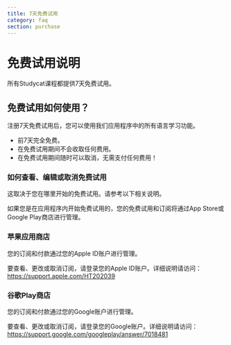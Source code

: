 ```yaml
---
title: 7天免费试用
category: faq
section: purchase
---
```

# 免费试用说明

所有Studycat课程都提供7天免费试用。

## 免费试用如何使用？

注册7天免费试用后，您可以使用我们应用程序中的所有语言学习功能。

* 前7天完全免费。
* 在免费试用期间不会收取任何费用。
* 在免费试用期间随时可以取消，无需支付任何费用！

### 如何查看、编辑或取消免费试用

这取决于您在哪里开始的免费试用。请参考以下相关说明。

如果您是在应用程序内开始免费试用的，您的免费试用和订阅将通过App Store或Google Play商店进行管理。

### 苹果应用商店

您的订阅和付款通过您的Apple ID账户进行管理。

要查看、更改或取消订阅，请登录您的Apple ID账户。详细说明请访问：<https://support.apple.com/HT202039>

### 谷歌Play商店

您的订阅和付款通过您的Google账户进行管理。

要查看、更改或取消订阅，请登录您的Google账户。详细说明请访问：<https://support.google.com/googleplay/answer/7018481>